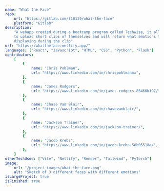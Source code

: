 ```yaml
---
name: "What the Face"
repo:
    url: "https://gitlab.com/t10139/what-the-face"
    platform: "Gitlab"
description:
    "A webapp created during a bootcamp program called Techwise, it allows users
    to upload short clips of themselves and will return what emotions they were
    displaying during the clip"
url: "https://whattheface.netlify.app/"
languages: ["React", "Javascript", "HTML", "CSS", "Python", "Flask"]
contributors:
    [
        {
            name: "Chris Pohlman",
            url: "https://www.linkedin.com/in/chrispohlmanmx",
        },
        {
            name: "James Rodgers",
            url: "https://www.linkedin.com/in/james-rodgers-86466b197/",
        },
        {
            name: "Chase Van Blair",
            url: "https://www.linkedin.com/in/chasevanblair/",
        },
        {
            name: "Jackson Trainer",
            url: "https://www.linkedin.com/in/jackson-trainer/",
        },
        {
            name: "Jacob Krebs",
            url: "https://www.linkedin.com/in/jacob-krebs-50b05518a/",
        },
    ]
otherTechUsed: ["Vite", "Netlify", "Render", "Tailwind", "PyTorch"]
image:
    url: "/project-images/what-the-face.png"
    alt: "Sketch of 3 different faces with different emotions"
isLargeProject: true
isFinished: true
---
```

